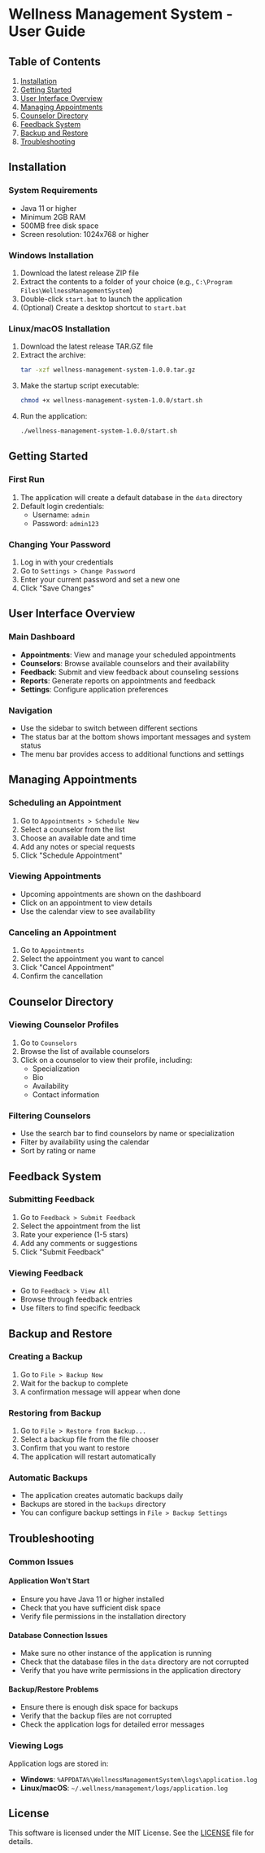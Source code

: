 # Wellness Management System - User Guide

## Table of Contents
1. [Installation](#installation)
2. [Getting Started](#getting-started)
3. [User Interface Overview](#user-interface-overview)
4. [Managing Appointments](#managing-appointments)
5. [Counselor Directory](#counselor-directory)
6. [Feedback System](#feedback-system)
7. [Backup and Restore](#backup-and-restore)
8. [Troubleshooting](#troubleshooting)

## Installation

### System Requirements
- Java 11 or higher
- Minimum 2GB RAM
- 500MB free disk space
- Screen resolution: 1024x768 or higher

### Windows Installation
1. Download the latest release ZIP file
2. Extract the contents to a folder of your choice (e.g., `C:\Program Files\WellnessManagementSystem`)
3. Double-click `start.bat` to launch the application
4. (Optional) Create a desktop shortcut to `start.bat`

### Linux/macOS Installation
1. Download the latest release TAR.GZ file
2. Extract the archive:
   ```bash
   tar -xzf wellness-management-system-1.0.0.tar.gz
   ```
3. Make the startup script executable:
   ```bash
   chmod +x wellness-management-system-1.0.0/start.sh
   ```
4. Run the application:
   ```bash
   ./wellness-management-system-1.0.0/start.sh
   ```

## Getting Started

### First Run
1. The application will create a default database in the `data` directory
2. Default login credentials:
   - Username: `admin`
   - Password: `admin123`

### Changing Your Password
1. Log in with your credentials
2. Go to `Settings > Change Password`
3. Enter your current password and set a new one
4. Click "Save Changes"

## User Interface Overview

### Main Dashboard
- **Appointments**: View and manage your scheduled appointments
- **Counselors**: Browse available counselors and their availability
- **Feedback**: Submit and view feedback about counseling sessions
- **Reports**: Generate reports on appointments and feedback
- **Settings**: Configure application preferences

### Navigation
- Use the sidebar to switch between different sections
- The status bar at the bottom shows important messages and system status
- The menu bar provides access to additional functions and settings

## Managing Appointments

### Scheduling an Appointment
1. Go to `Appointments > Schedule New`
2. Select a counselor from the list
3. Choose an available date and time
4. Add any notes or special requests
5. Click "Schedule Appointment"

### Viewing Appointments
- Upcoming appointments are shown on the dashboard
- Click on an appointment to view details
- Use the calendar view to see availability

### Canceling an Appointment
1. Go to `Appointments`
2. Select the appointment you want to cancel
3. Click "Cancel Appointment"
4. Confirm the cancellation

## Counselor Directory

### Viewing Counselor Profiles
1. Go to `Counselors`
2. Browse the list of available counselors
3. Click on a counselor to view their profile, including:
   - Specialization
   - Bio
   - Availability
   - Contact information

### Filtering Counselors
- Use the search bar to find counselors by name or specialization
- Filter by availability using the calendar
- Sort by rating or name

## Feedback System

### Submitting Feedback
1. Go to `Feedback > Submit Feedback`
2. Select the appointment from the list
3. Rate your experience (1-5 stars)
4. Add any comments or suggestions
5. Click "Submit Feedback"

### Viewing Feedback
- Go to `Feedback > View All`
- Browse through feedback entries
- Use filters to find specific feedback

## Backup and Restore

### Creating a Backup
1. Go to `File > Backup Now`
2. Wait for the backup to complete
3. A confirmation message will appear when done

### Restoring from Backup
1. Go to `File > Restore from Backup...`
2. Select a backup file from the file chooser
3. Confirm that you want to restore
4. The application will restart automatically

### Automatic Backups
- The application creates automatic backups daily
- Backups are stored in the `backups` directory
- You can configure backup settings in `File > Backup Settings`

## Troubleshooting

### Common Issues

#### Application Won't Start
- Ensure you have Java 11 or higher installed
- Check that you have sufficient disk space
- Verify file permissions in the installation directory

#### Database Connection Issues
- Make sure no other instance of the application is running
- Check that the database files in the `data` directory are not corrupted
- Verify that you have write permissions in the application directory

#### Backup/Restore Problems
- Ensure there is enough disk space for backups
- Verify that the backup files are not corrupted
- Check the application logs for detailed error messages

### Viewing Logs
Application logs are stored in:
- **Windows**: `%APPDATA%\WellnessManagementSystem\logs\application.log`
- **Linux/macOS**: `~/.wellness/management/logs/application.log`

## License
This software is licensed under the MIT License. See the [LICENSE](LICENSE) file for details.
